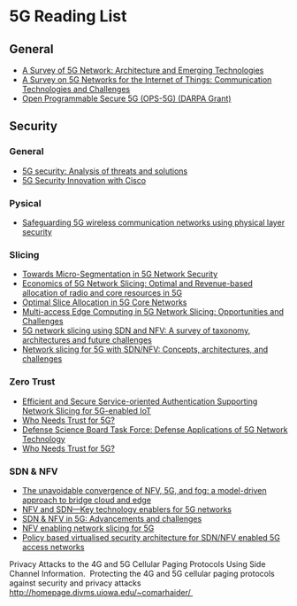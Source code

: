 # 5G Reading List

## General

- [A Survey of 5G Network: Architecture and Emerging Technologies](https://ieeexplore.ieee.org/stamp/stamp.jsp?arnumber=7169508)
- [A Survey on 5G Networks for the Internet of Things: Communication Technologies and Challenges](https://ieeexplore.ieee.org/stamp/stamp.jsp?arnumber=8141874)
- [Open Programmable Secure 5G (OPS-5G) (DARPA Grant)](https://beta.sam.gov/api/prod/opps/v3/opportunities/resources/files/9e80fb2d56584044b5cc3cfd6e36644d/download?api_key=null&status=archived&token=)


## Security

### General

- [5G security: Analysis of threats and solutions](https://ieeexplore.ieee.org/document/8088621)
- [5G Security Innovation with Cisco](https://www.cisco.com/c/dam/en/us/solutions/collateral/service-provider/service-provider-security-solutions/5g-security-innovation-with-cisco-wp.pdf)

### Pysical

- [Safeguarding 5G wireless communication networks using physical layer security](https://ieeexplore.ieee.org/abstract/document/7081071)


### Slicing

- [Towards Micro-Segmentation in 5G Network Security](https://www.researchgate.net/profile/Olli_Maemmelae/publication/310447736_Towards_Micro-Segmentation_in_5G_Network_Security/links/582d678b08aef19cb811738b/Towards-Micro-Segmentation-in-5G-Network-Security.pdf)
- [Economics of 5G Network Slicing: Optimal and Revenue-based allocation of radio and core resources in 5G](https://nms.kcl.ac.uk/toktam.mahmoodi/files/TWC-16.pdf)
- [Optimal Slice Allocation in 5G Core Networks](https://arxiv.org/pdf/1802.04655.pdf)
- [Multi-access Edge Computing in 5G Network Slicing: Opportunities and Challenges](https://koreauniv.pure.elsevier.com/en/publications/multi-access-edge-computing-in-5g-network-slicing-opportunities-a)
- [5G network slicing using SDN and NFV: A survey of taxonomy, architectures and future challenges](https://www.sciencedirect.com/science/article/pii/S1389128619304773)
- [Network slicing for 5G with SDN/NFV: Concepts, architectures, and challenges](https://ieeexplore.ieee.org/document/7926921)



### Zero Trust

- [Efficient and Secure Service-oriented Authentication Supporting Network Slicing for 5G-enabled IoT](https://pdfs.semanticscholar.org/11ab/80bff7cb93ed171fd5f47924bc874fd225e2.pdf)
- [Who Needs Trust for 5G?](https://arxiv.org/pdf/2005.00862.pdf)
- [Defense Science Board Task Force: Defense Applications of 5G Network Technology](https://scholar.google.com/scholar?hl=en&as_sdt=0%2C41&as_ylo=2019&q=5g+network+zero+trust&btnG=)
- [Who Needs Trust for 5G?](https://arxiv.org/pdf/2005.00862.pdf)


### SDN & NFV

- [The unavoidable convergence of NFV, 5G, and fog: a model-driven approach to bridge cloud and edge](https://ieeexplore.ieee.org/document/8004150)
- [NFV and SDN—Key technology enablers for 5G networks](https://ieeexplore.ieee.org/document/8060513)
- [SDN & NFV in 5G: Advancements and challenges](https://ieeexplore.ieee.org/document/7899398)
- [NFV enabling network slicing for 5G](https://ieeexplore.ieee.org/document/7899415)
- [Policy based virtualised security architecture for SDN/NFV enabled 5G access networks](https://ieeexplore.ieee.org/document/7919474)





Privacy Attacks to the 4G and 5G Cellular Paging Protocols Using Side Channel Information.
 Protecting the 4G and 5G cellular paging protocols against security and privacy attacks 
http://homepage.divms.uiowa.edu/~comarhaider/ 
